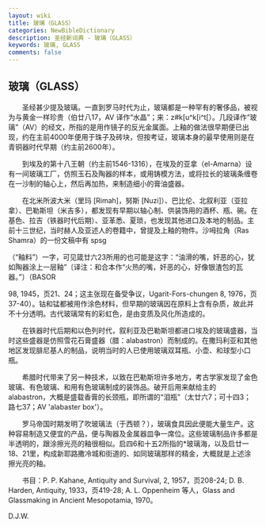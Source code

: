 ```yaml
---
layout: wiki
title: 玻璃（GLASS）
categories: NewBibleDictionary
description: 圣经新词典 - 玻璃（GLASS）
keywords: 玻璃, GLASS
comments: false
---
```


## 玻璃（GLASS）

　　圣经甚少提及玻璃。一直到罗马时代为止，玻璃都是一种罕有的奢侈品，被视为与黄金一样珍贵（伯廿八17，AV 译作“水晶”；来：z#k[u^k[i^t[）。几段译作“玻璃”（AV）的经文，所指的是用作镜子的反光金属面。上釉的做法很早期便已出现，约在主前4000年便用于珠子及砖块，但按考证，玻璃本身的最早使用则是在青铜器时代早期（约主前2600年）。

　　到埃及的第十八王朝（约主前1546-1316），在埃及的亚拿（el-Amarna）设有一间玻璃工厂，仿照玉石及陶器的样本，或用铸模方法，或将拉长的玻璃条缠卷在一沙制的轴心上，然后再加热，来制造细小的膏油盛器。

　　在北米所波大米（里玛 [Rimah]，努斯 [Nuzi]）、巴比伦、北叙利亚（亚拉拿）、巴勒斯坦（米吉多），都发现有早期以轴心制、供装饰用的酒杯、瓶、碗。在基色、拉吉（铁器时代后期）、亚革悉、夏琐，也发现其他进口及本地的制品。主前十三世纪，当时赫人及亚述人的卷籍中，曾提及上釉的物件。沙呣拉角（Ras Shamra）的一份文稿中有 spsg

（“釉料”）一字，可见箴廿六23所用的也可能是这字：“油滑的嘴，奸恶的心，犹如陶器涂上一层釉”〔译注：和合本作“火热的嘴，奸恶的心，好像银渣包的瓦器。”〕（BASOR

98, 1945，页21、24；这主张现在备受争议，Ugarit-Fors-chungen 8, 1976，页37-40）。钴和锰都被用作涂色材料，但早期的玻璃因在原料上含有杂质，故此并不十分透明。古代玻璃常有的彩虹色，是由变质及风化所造成的。

　　在铁器时代后期和以色列时代，叙利亚及巴勒斯坦都进口埃及的玻璃盛器，当时这些盛器是仿照雪花石膏盛器（腊：alabastron）而制成的。在撒玛利亚和其他地区发现腓尼基人的制品，说明当时的人已使用玻璃双耳瓶、小壶、和球型小口瓶。

　　希腊时代带来了另一种技术，以致在巴勒斯坦许多地方，考古学家发现了金色玻璃、有色玻璃、和用有色玻璃制成的装饰品。破开后用来献给主的 alabastron，大概是盛载香膏的长颈瓶，即所谓的“泪瓶”（太廿六7；可十四3；路七37；AV 'alabaster box'）。

　　罗马帝国时期发明了吹玻璃法（于西顿？），玻璃食具因此便能大量生产。这种容易制造又便宜的产品，便与陶器及金属器皿争一席位。这些玻璃制品许多都是半透明的，跟涂擦光亮的釉很相似。启四6和十五2所指的*玻璃海，以及启廿一18、21里，构成新耶路撒冷城和街道的、如同玻璃那样的精金，大概就是上述涂擦光亮的釉。

　　书目：P. P. Kahane, Antiquity and Survival, 2, 1957，页208-24; D. B. Harden, Antiquity, 1933，页419-28; A. L. Oppenheim 等人，Glass and Glassmaking in Ancient Mesopotamia, 1970。

D.J.W.








